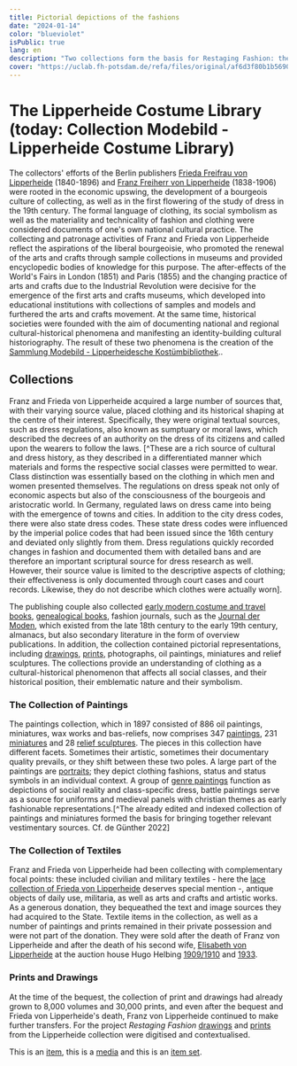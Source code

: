 ```yaml
---
title: Pictorial depictions of the fashions
date: "2024-01-14"
color: "blueviolet"
isPublic: true
lang: en
description: "Two collections form the basis for Restaging Fashion: the paintings collection of 19th century collectors Franz and Frieda von Lipperheide and the collection of textiles at the Germanisches Nationalmuseum in Nuremberg, founded in the 19th century. The corpus of 600 artworks, which Franz and Frieda von Lipperheide accumulated in 30 years with the ambition to document and preserve the history of dress, comprise paintings, miniatures, and a small number of relief images. The images in the Lipperheide collection serve as visual references to past fashion and traditional dress. The earliest work dates back to 1430 and the collection spans four centuries with a focus on the 16th and 17th century. All types of clothing is depicted, from princely attire to local traditional costumes. Lipperheide considered portraits as being the most truthful representations of clothing in images. Hence, more than 500 out of 600 works are portraits, while depictions of genre, historical or biblical scenes are sparse."
cover: "https://uclab.fh-potsdam.de/refa/files/original/af6d3f80b1b5690cf68dae59dcfb0909bd2e6ea9.jpg"
---
```


# The Lipperheide Costume Library (today: Collection Modebild - Lipperheide Costume Library)
The collectors' efforts of the Berlin publishers [Frieda Freifrau von Lipperheide](item/18762) (1840-1896) and [Franz Freiherr von Lipperheide](item/9364) (1838-1906) were rooted in the economic upswing, the development of a bourgeois culture of collecting, as well as in the first flowering of the study of dress in the 19th century. The formal language of clothing, its social symbolism as well as the materiality and technicality of fashion and clothing were considered documents of one's own national cultural practice. The collecting and patronage activities of Franz and Frieda von Lipperheide reflect the aspirations of the liberal bourgeoisie, who promoted the renewal of the arts and crafts through sample collections in museums and provided encyclopedic bodies of knowledge for this purpose.
The after-effects of the World's Fairs in London (1851) and Paris (1855) and the changing practice of arts and crafts due to the Industrial Revolution were decisive for the emergence of the first arts and crafts museums, which developed into educational institutions with collections of samples and models and furthered the arts and crafts movement. At the same time, historical societies were founded with the aim of documenting national and regional cultural-historical phenomena and manifesting an identity-building cultural historiography.
The result of these two phenomena is the creation of the [Sammlung Modebild - Lipperheidesche Kostümbibliothek](https://www.smb.museum/museen-einrichtungen/kunstbibliothek/sammeln-forschen/ueber-die-sammlungen/sammlung-modebild-lipperheidesche-kostuembibliothek/)..

## Collections
Franz and Frieda von Lipperheide acquired a large number of sources that, with their varying source value, placed clothing and its historical shaping at the centre of their interest. Specifically, they were original textual sources, such as dress regulations, also known as sumptuary or moral laws, which described the decrees of an authority on the dress of its citizens and called upon the wearers to follow the laws. [^These are a rich source of cultural and dress history, as they described in a differentiated manner which materials and forms the respective social classes were permitted to wear. Class distinction was essentially based on the clothing in which men and women presented themselves. The regulations on dress speak not only of economic aspects but also of the consciousness of the bourgeois and aristocratic world. In Germany, regulated laws on dress came into being with the emergence of towns and cities. In addition to the city dress codes, there were also state dress codes. These state dress codes were influenced by the imperial police codes that had been issued since the 16th century and deviated only slightly from them. Dress regulations quickly recorded changes in fashion and documented them with detailed bans and are therefore an important scriptural source for dress research as well. However, their source value is limited to the descriptive aspects of clothing; their effectiveness is only documented through court cases and court records. Likewise, they do not describe which clothes were actually worn].

The publishing couple also collected [early modern costume and travel books](set/45213), [genealogical books](item/41434), fashion journals, such as the [Journal der Moden](item/41998), which existed from the late 18th century to the early 19th century, almanacs, but also secondary literature in the form of overview publications. In addition, the collection contained pictorial representations, including [drawings](item/25341), [prints](item/25340), photographs, oil paintings, miniatures and relief sculptures. 
The collections provide an understanding of clothing as a cultural-historical phenomenon that affects all social classes, and their historical position, their emblematic nature and their symbolism.

### The Collection of Paintings
The paintings collection, which in 1897 consisted of 886 oil paintings, miniatures, wax works and bas-reliefs, now comprises 347 [paintings](item/9660), 231 [miniatures](item/25343) and 28 [relief sculptures](item/9661). The pieces in this collection have different facets. Sometimes their artistic, sometimes their documentary quality prevails, or they shift between these two poles. A large part of the paintings are [portraits](item/9668); they depict clothing fashions, status and status symbols in an individual context. A group of [genre paintings](item/9670) function as depictions of social reality and class-specific dress, battle paintings serve as a source for uniforms and medieval panels with christian themes as early fashionable representations.[^The already edited and indexed collection of paintings and miniatures formed the basis for bringing together relevant vestimentary sources. Cf. de Günther 2022]

### The Collection of Textiles
Franz and Frieda von Lipperheide had been collecting with complementary focal points: these included civilian and military textiles - here the [lace collection of Frieda von Lipperheide](https://doi.org/10.11588/diglit.20517) deserves special mention -, antique objects of daily use, militaria, as well as arts and crafts and artistic works. As a generous donation, they bequeathed the text and image sources they had acquired to the State. Textile items in the collection, as well as a number of paintings and prints remained in their private possession and were not part of the donation. They were sold after the death of Franz von Lipperheide and after the death of his second wife, [Elisabeth von Lipperheide](https://d-nb.info/gnd/133653951) at the auction house Hugo Helbing [1909/1910](item/7802) and [1933](item/6115).

### Prints and Drawings
At the time of the bequest, the collection of print and drawings had already grown to 8,000 volumes and 30,000 prints, and even after the bequest and Frieda von Lipperheide's death, Franz von Lipperheide continued to make further transfers. For the project *Restaging Fashion* [drawings](item/25341) and [prints](item/25340) from the Lipperheide collection were digitised and contextualised.


This is an [item](item/463), this is a [media](media/1602) and this is an [item set](set/31735).
